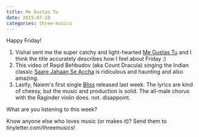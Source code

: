 ```yaml
---
title: Me Gustas Tu
date: 2015-07-10
categories: three-musics
---
```


Happy Friday!

1. Vishal sent me the super catchy and light-hearted <a href="https://www.youtube.com/watch?v=rs6Y4kZ8qtw">Me Gustas Tu</a> and I think the title accurately describes how I feel about Friday :)
1. This video of Rəşid Behbudov (aka Count Dracula) singing the Indian classic <a href="https://www.youtube.com/watch?v=SaDX4WRBk1E">Saare Jahaan Se Accha</a> is ridiculous and haunting and also amazing.
1. Lastly, Naiem's first single <a href="https://soundcloud.com/naiemmusic/bliss">Bliss</a> released last week. The lyrics are kind of cheesy, but the music and production is solid. The all-male chorus with the Raginder violin does. not. disappoint.

What are you listening to this week?

Know anyone else who loves music (or makes it)? Send them to tinyletter.com/threemusics!

